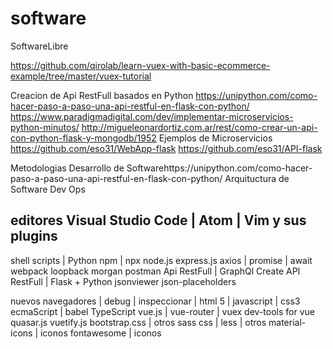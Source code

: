 # software
SoftwareLibre

https://github.com/qirolab/learn-vuex-with-basic-ecommerce-example/tree/master/vuex-tutorial

Creacion de Api RestFull basados en Python
https://unipython.com/como-hacer-paso-a-paso-una-api-restful-en-flask-con-python/
https://www.paradigmadigital.com/dev/implementar-microservicios-python-minutos/
http://migueleonardortiz.com.ar/rest/como-crear-un-api-con-python-flask-y-mongodb/1952
Ejemplos de Microservicios
https://github.com/eso31/WebApp-flask
https://github.com/eso31/API-flask

Metodologias Desarrollo de Softwarehttps://unipython.com/como-hacer-paso-a-paso-una-api-restful-en-flask-con-python/
Arquituctura de Software
Dev Ops

## editores Visual Studio Code | Atom | Vim y sus plugins 

shell scripts | Python
npm | npx
node.js
express.js
axios | promise | await
webpack
loopback
morgan
postman
Api RestFull | GraphQl
Create API RestFull | Flask + Python
jsonviewer
json-placeholders


nuevos navegadores | debug | inspeccionar | 
html 5 | javascript | css3
ecmaScript | babel
TypeScript
vue.js | vue-router | vuex
dev-tools for vue
quasar.js
vuetify.js
bootstrap.css | otros
sass css | less | otros
material-icons | iconos 
fontawesome | iconos



